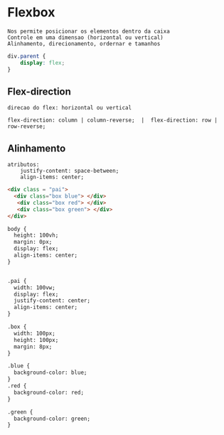 # Flexbox
    Nos permite posicionar os elementos dentro da caixa
    Controle em uma dimensao (horizontal ou vertical)
    Alinhamento, direcionamento, ordernar e tamanhos

```css
div.parent {
    display: flex;
}
```

## Flex-direction
    direcao do flex: horizontal ou vertical

    flex-direction: column | column-reverse;  |  flex-direction: row | row-reverse;

## Alinhamento
    atributos:
        justify-content: space-between;
        align-items: center;

```html e css
<div class = "pai">
  <div class="box blue"> </div>
   <div class="box red"> </div>
   <div class="box green"> </div>
</div>

body {
  height: 100vh;
  margin: 0px;
  display: flex;
  align-items: center;
}


.pai {
  width: 100vw;
  display: flex;
  justify-content: center;
  align-items: center;
}

.box {
  width: 100px;
  height: 100px;
  margin: 8px;
}

.blue {
  background-color: blue;
}
.red {
  background-color: red;
}

.green {
  background-color: green;
}
```